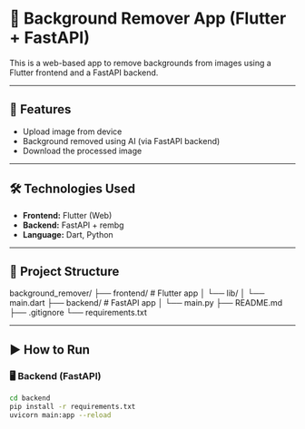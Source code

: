 # 🧠 Background Remover App (Flutter + FastAPI)

This is a web-based app to remove backgrounds from images using a Flutter frontend and a FastAPI backend.

---

## 🚀 Features

- Upload image from device
- Background removed using AI (via FastAPI backend)
- Download the processed image

---

## 🛠️ Technologies Used

- **Frontend:** Flutter (Web)
- **Backend:** FastAPI + rembg
- **Language:** Dart, Python

---

## 📂 Project Structure

background_remover/
├── frontend/ # Flutter app
│ └── lib/
│ └── main.dart
├── backend/ # FastAPI app
│ └── main.py
├── README.md
├── .gitignore
└── requirements.txt


---

## ▶️ How to Run

### 🖥 Backend (FastAPI)

```bash
cd backend
pip install -r requirements.txt
uvicorn main:app --reload

